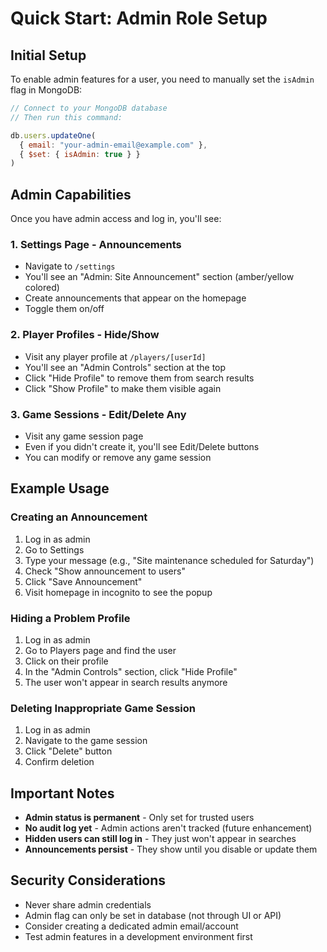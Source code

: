 # Quick Start: Admin Role Setup

## Initial Setup

To enable admin features for a user, you need to manually set the `isAdmin` flag in MongoDB:

```javascript
// Connect to your MongoDB database
// Then run this command:

db.users.updateOne(
  { email: "your-admin-email@example.com" },
  { $set: { isAdmin: true } }
)
```

## Admin Capabilities

Once you have admin access and log in, you'll see:

### 1. Settings Page - Announcements
- Navigate to `/settings`
- You'll see an "Admin: Site Announcement" section (amber/yellow colored)
- Create announcements that appear on the homepage
- Toggle them on/off

### 2. Player Profiles - Hide/Show
- Visit any player profile at `/players/[userId]`
- You'll see an "Admin Controls" section at the top
- Click "Hide Profile" to remove them from search results
- Click "Show Profile" to make them visible again

### 3. Game Sessions - Edit/Delete Any
- Visit any game session page
- Even if you didn't create it, you'll see Edit/Delete buttons
- You can modify or remove any game session

## Example Usage

### Creating an Announcement
1. Log in as admin
2. Go to Settings
3. Type your message (e.g., "Site maintenance scheduled for Saturday")
4. Check "Show announcement to users"
5. Click "Save Announcement"
6. Visit homepage in incognito to see the popup

### Hiding a Problem Profile
1. Log in as admin
2. Go to Players page and find the user
3. Click on their profile
4. In the "Admin Controls" section, click "Hide Profile"
5. The user won't appear in search results anymore

### Deleting Inappropriate Game Session
1. Log in as admin
2. Navigate to the game session
3. Click "Delete" button
4. Confirm deletion

## Important Notes

- **Admin status is permanent** - Only set for trusted users
- **No audit log yet** - Admin actions aren't tracked (future enhancement)
- **Hidden users can still log in** - They just won't appear in searches
- **Announcements persist** - They show until you disable or update them

## Security Considerations

- Never share admin credentials
- Admin flag can only be set in database (not through UI or API)
- Consider creating a dedicated admin email/account
- Test admin features in a development environment first
